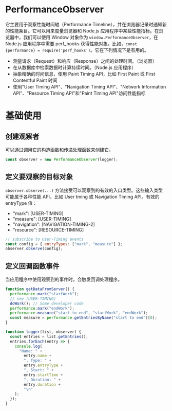 # PerformanceObserver

它主要用于观察性能时间轴（Performance Timeline），并在浏览器记录时通知新的性能条目。它可以用来度量浏览器和 Node.js 应用程序中某些性能指标。在浏览器中，我们可以使用 Window 对象作为 `window.PerformanceObserver`，在 Node.js 应用程序中需要 perf_hooks 获得性能对象。比如，`const {performance} = require('perf_hooks')`。它在下列情况下是有用的。

- 测量请求（Request）和响应（Response）之间的处理时间。（浏览器）
- 在从数据库中检索数据时计算持续时间。（Node.js 应用程序）
- 抽象精确的时间信息，使用 Paint Timing API，比如 First Paint 或 First Contentful Paint 时间
- 使用"User Timing API"、"Navigation Timing API"、"Network Information API"、"Resource Timing API"和"Paint Timing API"访问性能指标

# 基础使用

## 创建观察者

可以通过调用它的构造函数和传递处理函数来创建它。

```js
const observer = new PerformanceObserver(logger);
```

## 定义要观察的目标对象

`observer.observe(...)` 方法接受可以观察到的有效的入口类型。这些输入类型可能属于各种性能 API，比如 User tming 或 Navigation Timing API。有效的 entryType 值：

- "mark": [USER-TIMING]
- "measure": [USER-TIMING]
- "navigation": [NAVIGATION-TIMING-2]
- "resource": [RESOURCE-TIMING]

```js
// subscribe to User-Timing events
const config = { entryTypes: ["mark", "measure"] };
observer.observe(config);
```

## 定义回调函数事件

当应用程序中使用观察到的事件时，会触发回调处理程序。

```js
function getDataFromServer() {
  performance.mark("startWork");
  // see [USER-TIMING]
  doWork(); // Some developer code
  performance.mark("endWork");
  performance.measure("start to end", "startWork", "endWork");
  const measure = performance.getEntriesByName("start to end")[0];
}

function logger(list, observer) {
  const entries = list.getEntries();
  entries.forEach(entry => {
    console.log(
      "Name: " +
        entry.name +
        ", Type: " +
        entry.entryType +
        ", Start: " +
        entry.startTime +
        ", Duration: " +
        entry.duration +
        "\n"
    );
  });
}
```
